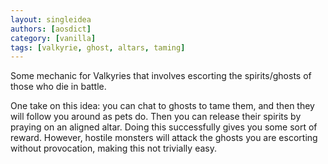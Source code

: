 ```yaml
---
layout: singleidea
authors: [aosdict]
category: [vanilla]
tags: [valkyrie, ghost, altars, taming]
---
```

Some mechanic for Valkyries that involves escorting the spirits/ghosts of those who die in battle.

One take on this idea: you can chat to ghosts to tame them, and then they will follow you around as pets do. Then you can release their spirits by praying on an aligned altar. Doing this successfully gives you some sort of reward. However, hostile monsters will attack the ghosts you are escorting without provocation, making this not trivially easy.
